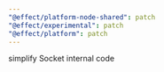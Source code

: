 ```yaml
---
"@effect/platform-node-shared": patch
"@effect/experimental": patch
"@effect/platform": patch
---
```


simplify Socket internal code

